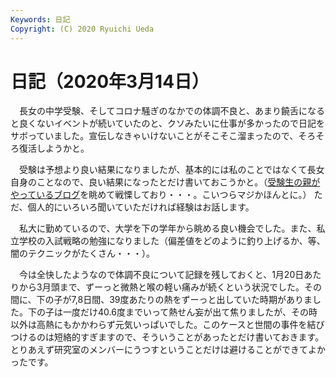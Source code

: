 ```yaml
---
Keywords: 日記
Copyright: (C) 2020 Ryuichi Ueda
---
```


# 日記（2020年3月14日） 

　長女の中学受験、そしてコロナ騒ぎのなかでの体調不良と、あまり饒舌になると良くないイベントが続いていたのと、クソみたいに仕事が多かったので日記をサボっていました。宣伝しなきゃいけないことがそこそこ溜まったので、そろそろ復活しようかと。


　受験は予想より良い結果になりましたが、基本的には私のことではなくて長女自身のことなので、良い結果になったとだけ書いておこうかと。（[受験生の親がやっているブログ](https://juken.blogmura.com/juken_juniorschool/)を眺めて戦慄しており・・・。こいつらマジかほんとに。） ただ、個人的にいろいろ聞いていただければ経験はお話します。

　私大に勤めているので、大学を下の学年から眺める良い機会でした。また、私立学校の入試戦略の勉強になりました（偏差値をどのように釣り上げるか、等、闇のテクニックがたくさん・・・）。


　今は全快したようなので体調不良について記録を残しておくと、1月20日あたりから3月頭まで、ずーっと微熱と喉の軽い痛みが続くという状況でした。その間に、下の子が7,8日間、39度あたりの熱をずーっと出していた時期がありました。下の子は一度だけ40.6度までいって熱せん妄が出て焦りましたが、その時以外は高熱にもかかわらず元気いっぱいでした。このケースと世間の事件を結びつけるのは短絡的すぎますので、そういうことがあったとだけ書いておきます。とりあえず研究室のメンバーにうつすということだけは避けることができてよかったです。
